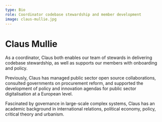 ```yaml
---
type: Bio
role: Coordinator codebase stewardship and member development
image: claus-mullie.jpg
---
```


# Claus Mullie

As a coordinator, Claus both enables our team of stewards in delivering codebase stewardship, as well as supports our members with onboarding and policy.

Previously, Claus has managed public sector open source collaborations, consulted governments on procurement reform, and supported the development of policy and innovation agendas for public sector digitalisation at a European level.

Fascinated by governance in large-scale complex systems, Claus has an academic background in international relations, political economy, policy, critical theory and urbanism.
